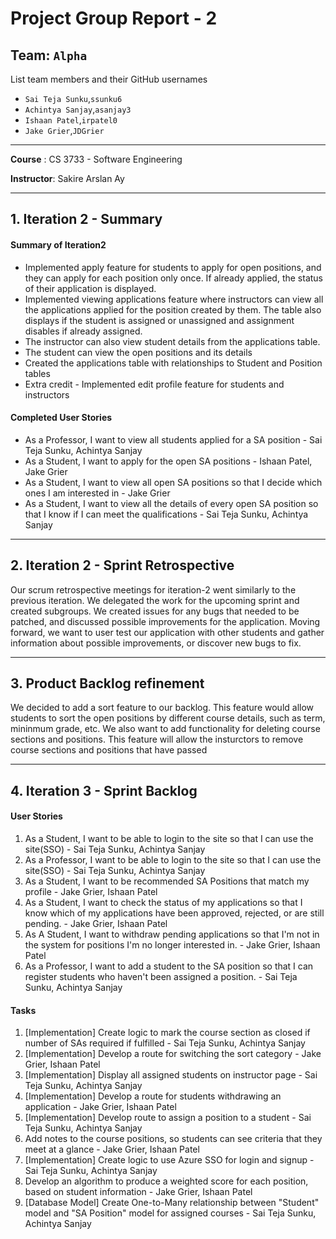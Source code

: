 # Project Group Report - 2

## Team: `Alpha`

List team members and their GitHub usernames

* `Sai Teja Sunku`,`ssunku6`
* `Achintya Sanjay`,`asanjay3`
* `Ishaan Patel`,`irpatel0`
* `Jake Grier`,`JDGrier`

---
**Course** : CS 3733 - Software Engineering

**Instructor**: Sakire Arslan Ay

----
## 1. Iteration 2 - Summary

#### Summary of Iteration2
 * Implemented apply feature for students to apply for open positions, and they can apply for each position only once. If already applied, the status of their application is displayed.
 * Implemented viewing applications feature where instructors can view all the applications applied for the position created by them. The table also displays if the student is assigned or unassigned and assignment disables if already assigned.
 * The instructor can also view student details from the applications table.
 * The student can view the open positions and its details
 * Created the applications table with relationships to Student and Position tables
 * Extra credit - Implemented edit profile feature for students and instructors

#### Completed User Stories 
 * As a Professor, I want to view all students applied for a SA position - Sai Teja Sunku, Achintya Sanjay
 * As a Student, I want to apply for the open SA positions - Ishaan Patel, Jake Grier
 * As a Student, I want to view all open SA positions so that I decide which ones I am interested in - Jake Grier
 * As a Student, I want to view all the details of every open SA position so that I know if I can meet the qualifications - Sai Teja Sunku, Achintya Sanjay

----
## 2. Iteration 2 - Sprint Retrospective

Our scrum retrospective meetings for iteration-2 went similarly to the previous iteration. We delegated the work for the upcoming sprint and created subgroups. We created issues for any bugs that needed to be patched, and discussed possible improvements for the application. Moving forward, we want to user test our application with other students and gather information about possible improvements, or discover new bugs to fix. 

----
## 3. Product Backlog refinement

 We decided to add a sort feature to our backlog. This feature would allow students to sort the open positions by different course details, such as term, mininmum grade, etc.
 We also want to add functionality for deleting course sections and positions. This feature will allow the insturctors to remove course sections and positions that have passed

----
## 4. Iteration 3 - Sprint Backlog

#### User Stories
1. As a Student, I want to be able to login to the site so that I can use the site(SSO) - Sai Teja Sunku, Achintya Sanjay
2. As a Professor, I want to be able to login to the site so that I can use the site(SSO) - Sai Teja Sunku, Achintya Sanjay
3. As a Student, I want to be recommended SA Positions that match my profile - Jake Grier, Ishaan Patel
4. As a Student, I want to check the status of my applications so that I know which of my applications have been approved, rejected, or are still pending. - Jake Grier, Ishaan Patel
5. As A Student, I want to withdraw pending applications so that I'm not in the system for positions I'm no longer interested in. - Jake Grier, Ishaan Patel
6. As a Professor, I want to add a student to the SA position so that I can register students who haven't been assigned a position. - Sai Teja Sunku, Achintya Sanjay
#### Tasks
1. [Implementation] Create logic to mark the course section as closed if number of SAs required if fulfilled - Sai Teja Sunku, Achintya Sanjay
2. [Implementation] Develop a route for switching the sort category - Jake Grier, Ishaan Patel
3. [Implementation] Display all assigned students on instructor page - Sai Teja Sunku, Achintya Sanjay
4. [Implementation] Develop a route for students withdrawing an application - Jake Grier, Ishaan Patel
5. [Implementation] Develop route to assign a position to a student - Sai Teja Sunku, Achintya Sanjay
6. Add notes to the course positions, so students can see criteria that they meet at a glance - Jake Grier, Ishaan Patel
7. [Implementation] Create logic to use Azure SSO for login and signup - Sai Teja Sunku, Achintya Sanjay
8. Develop an algorithm to produce a weighted score for each position, based on student information - Jake Grier, Ishaan Patel
9. [Database Model] Create One-to-Many relationship between "Student" model and "SA Position" model for assigned courses - Sai Teja Sunku, Achintya Sanjay